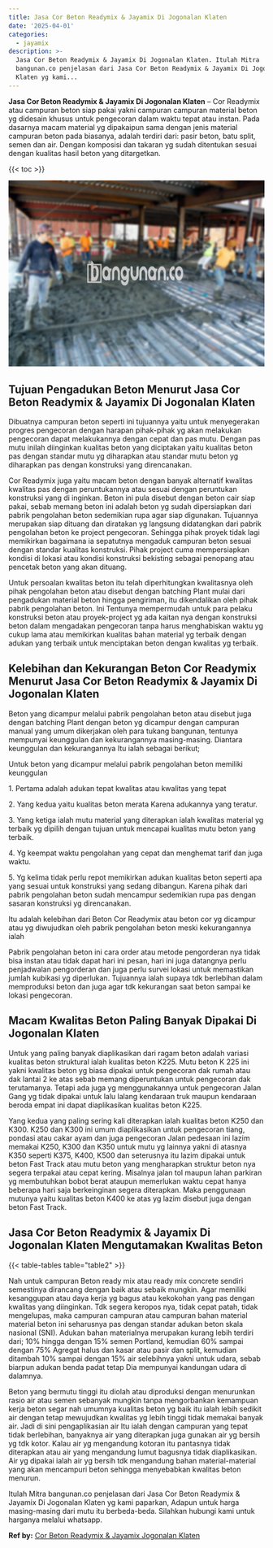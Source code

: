 ```yaml
---
title: Jasa Cor Beton Readymix & Jayamix Di Jogonalan Klaten
date: '2025-04-01'
categories:
  - jayamix
description: >-
  Jasa Cor Beton Readymix & Jayamix Di Jogonalan Klaten. Itulah Mitra
  bangunan.co penjelasan dari Jasa Cor Beton Readymix & Jayamix Di Jogonalan
  Klaten yg kami...
---
```


**Jasa Cor Beton Readymix & Jayamix Di Jogonalan Klaten** – Cor Readymix atau campuran beton siap pakai yakni campuran campuran material beton yg didesain khusus untuk pengecoran dalam waktu tepat atau instan. Pada dasarnya macam material yg dipakaipun sama dengan jenis material campuran beton pada biasanya, adalah terdiri dari: pasir beton, batu split, semen dan air. Dengan komposisi dan takaran yg sudah ditentukan sesuai dengan kualitas hasil beton yang ditargetkan.

{{< toc >}}

![Jasa Cor Beton Readymix & Jayamix Di Jogonalan Klaten](/images/jasa-cor-readymix-54.png)

## Tujuan Pengadukan Beton Menurut Jasa Cor Beton Readymix & Jayamix Di Jogonalan Klaten

Dibuatnya campuran beton seperti ini tujuannya yaitu untuk menyegerakan progres pengecoran dengan harapan pihak-pihak yg akan melakukan pengecoran dapat melakukannya dengan cepat dan pas mutu. Dengan pas mutu inilah diinginkan kualitas beton yang diciptakan yaitu kualitas beton pas dengan standar mutu yg diharapkan atau standar mutu beton yg diharapkan pas dengan konstruksi yang direncanakan.

Cor Readymix juga yaitu macam beton dengan banyak alternatif kwalitas kwalitas pas dengan peruntukannya atau sesuai dengan peruntukan konstruksi yang di inginkan. Beton ini pula disebut dengan beton cair siap pakai, sebab memang beton ini adalah beton yg sudah dipersiapkan dari pabrik pengolahan beton sedemikian rupa agar siap digunakan. Tujuannya merupakan siap dituang dan diratakan yg langsung didatangkan dari pabrik pengolahan beton ke project pengecoran. Sehingga pihak proyek tidak lagi memikirkan bagaimana ia sepatutnya mengaduk campuran beton sesuai dengan standar kualitas konstruksi. Pihak project cuma mempersiapkan kondisi di lokasi atau kondisi konstruksi bekisting sebagai penopang atau pencetak beton yang akan dituang.

Untuk persoalan kwalitas beton itu telah diperhitungkan kwalitasnya oleh pihak pengolahan beton atau disebut dengan batching Plant mulai dari pengadukan material beton hingga pengiriman, itu dikendalikan oleh pihak pabrik pengolahan beton. Ini Tentunya mempermudah untuk para pelaku konstruksi beton atau proyek-project yg ada kaitan nya dengan konstruksi beton dalam mengadakan pengecoran tanpa harus menghabiskan waktu yg cukup lama atau memikirkan kualitas bahan material yg terbaik dengan adukan yang terbaik untuk menciptakan beton dengan kwalitas yg terbaik.

## Kelebihan dan Kekurangan Beton Cor Readymix Menurut Jasa Cor Beton Readymix & Jayamix Di Jogonalan Klaten

Beton yang dicampur melalui pabrik pengolahan beton atau disebut juga dengan batching Plant dengan beton yg dicampur dengan campuran manual yang umum dikerjakan oleh para tukang bangunan, tentunya mempunyai keunggulan dan kekurangannya masing-masing. Diantara keunggulan dan kekurangannya Itu ialah sebagai berikut;

Untuk beton yang dicampur melalui pabrik pengolahan beton memiliki keunggulan

1\. Pertama adalah adukan tepat kwalitas atau kwalitas yang tepat

2\. Yang kedua yaitu kualitas beton merata Karena adukannya yang teratur.

3\. Yang ketiga ialah mutu material yang diterapkan ialah kwalitas material yg terbaik yg dipilih dengan tujuan untuk mencapai kualitas mutu beton yang terbaik.

4\. Yg keempat waktu pengolahan yang cepat dan menghemat tarif dan juga waktu.

5\. Yg kelima tidak perlu repot memikirkan adukan kualitas beton seperti apa yang sesuai untuk konstruksi yang sedang dibangun. Karena pihak dari pabrik pengolahan beton sudah mencampur sedemikian rupa pas dengan sasaran konstruksi yg direncanakan.

Itu adalah kelebihan dari Beton Cor Readymix atau beton cor yg dicampur atau yg diwujudkan oleh pabrik pengolahan beton meski kekurangannya ialah

Pabrik pengolahan beton ini cara order atau metode pengorderan nya tidak bisa instan atau tidak dapat hari ini pesan, hari ini juga datangnya perlu penjadwalan pengorderan dan juga perlu survei lokasi untuk memastikan jumlah kubikasi yg diperlukan. Tujuannya ialah supaya tdk berlebihan dalam memproduksi beton dan juga agar tdk kekurangan saat beton sampai ke lokasi pengecoran.

## Macam Kwalitas Beton Paling Banyak Dipakai Di Jogonalan Klaten

Untuk yang paling banyak diaplikasikan dari ragam beton adalah variasi kualitas beton struktural ialah kualitas beton K225. Mutu beton K 225 ini yakni kwalitas beton yg biasa dipakai untuk pengecoran dak rumah atau dak lantai 2 ke atas sebab memang diperuntukan untuk pengecoran dak terutamanya. Tetapi ada juga yg menggunakannya untuk pengecoran Jalan Gang yg tidak dipakai untuk lalu lalang kendaraan truk maupun kendaraan beroda empat ini dapat diaplikasikan kualitas beton K225.

Yang kedua yang paling sering kali diterapkan ialah kualitas beton K250 dan K300. K250 dan K300 ini umum diaplikasikan untuk pengecoran tiang, pondasi atau cakar ayam dan juga pengecoran Jalan pedesaan ini lazim memakai K250, K300 dan K350 untuk mutu yg lainnya yakni di atasnya K350 seperti K375, K400, K500 dan seterusnya itu lazim dipakai untuk beton Fast Track atau mutu beton yang mengharapkan struktur beton nya segera terpakai atau cepat kering. Misalnya jalan tol maupun lahan parkiran yg membutuhkan bobot berat ataupun memerlukan waktu cepat hanya beberapa hari saja berkeinginan segera diterapkan. Maka penggunaan mutunya yaitu kualitas beton K400 ke atas yg lazim disebut juga dengan beton Fast Track.

## Jasa Cor Beton Readymix & Jayamix Di Jogonalan Klaten Mengutamakan Kwalitas Beton

{{< table-tables table="table2" >}}

Nah untuk campuran Beton ready mix atau ready mix concrete sendiri semestinya dirancang dengan baik atau sebaik mungkin. Agar memiliki kesanggupan atau daya kerja yg bagus atau kekokohan yang pas dengan kwalitas yang diinginkan. Tdk segera keropos nya, tidak cepat patah, tidak mengelupas, maka campuran campuran atau campuran bahan material material beton ini seharusnya pas dengan standar adukan beton skala nasional (SNI). Adukan bahan materialnya merupakan kurang lebih terdiri dari; 10% hingga dengan 15% semen Portland, kemudian 60% sampai dengan 75% Agregat halus dan kasar atau pasir dan split, kemudian ditambah 10% sampai dengan 15% air selebihnya yakni untuk udara, sebab biarpun adukan benda padat tetap Dia mempunyai kandungan udara di dalamnya.

Beton yang bermutu tinggi itu diolah atau diproduksi dengan menurunkan rasio air atau semen sebanyak mungkin tanpa mengorbankan kemampuan kerja beton segar nah umumnya kualitas beton yg baik itu ialah lebih sedikit air dengan tetap mewujudkan kwalitas yg lebih tinggi tidak memakai banyak air. Jadi di sini pengaplikasian air Itu ialah dengan campuran yang tepat tidak berlebihan, banyaknya air yang diterapkan juga gunakan air yg bersih yg tdk kotor. Kalau air yg mengandung kotoran itu pantasnya tidak diterapkan atau air yang mengandung lumut bagusnya tidak diaplikasikan. Air yg dipakai ialah air yg bersih tdk mengandung bahan material-material yang akan mencampuri beton sehingga menyebabkan kwalitas beton menurun.

Itulah Mitra bangunan.co penjelasan dari Jasa Cor Beton Readymix & Jayamix Di Jogonalan Klaten yg kami paparkan, Adapun untuk harga masing-masing dari mutu itu berbeda-beda. Silahkan hubungi kami untuk harganya melalui whatsapp.

**Ref by:** [Cor Beton Readymix & Jayamix Jogonalan Klaten](https://id.wikipedia.org/wiki/Cor)
